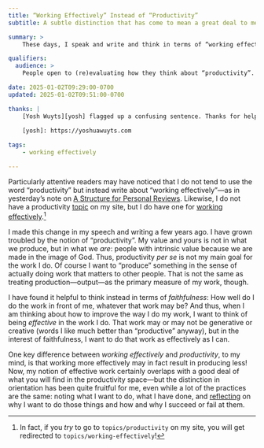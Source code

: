 ```yaml
---
title: “Working Effectively” Instead of “Productivity”
subtitle: A subtle distinction that has come to mean a great deal to me.

summary: >
    These days, I speak and write and think in terms of “working effectively” rather than “being productive”—a subtle shift in framing that matters a lot.

qualifiers:
  audience: >
    People open to (re)evaluating how they think about “productivity”. I expressly assume and reference a Christian view of things in this post, but you do not have to be a Christian to find it sensible, I think.

date: 2025-01-02T09:29:00-0700
updated: 2025-01-02T09:51:00-0700

thanks: |
    [Yosh Wuyts][yosh] flagged up a confusing sentence. Thanks for helping me fix it!
    
    [yosh]: https://yoshuawuyts.com

tags:
    - working effectively

---
```


Particularly attentive readers may have noticed that I do not tend to use the word “productivity” but instead write about “working effectively”—as in yesterday’s note on [A Structure for Personal Reviews][structure]. Likewise, I do not have a productivity [topic](https://v5.chriskrycho.com/topics/) on my site, but I do have one for [working effectively](https://v5.chriskrycho.com/topics/working-effectively/).[^redirect]

[structure]: https://v5.chriskrycho.com/notes/structure-for-personal-reviews/

I made this change in my speech and writing a few years ago. I have grown troubled by the notion of “productivity”. My value and yours is not in what we produce, but in what we *are*: people with intrinsic value because we are made in the image of God. Thus, productivity <i>per se</i> is not my main goal for the work I do. Of course I want to “produce” something in the sense of actually doing work that matters to other people. That is not the same as treating production—output—as the primary measure of my work, though.

I have found it helpful to think instead in terms of *faithfulness*: How well do I do the work in front of me, whatever that work may be? And thus, when I am thinking about how to improve the way I do my work, I want to think of being *effective* in the work I do. That work may or may not be generative or creative (words I like much better than “productive” anyway), but in the interest of faithfulness, I want to do that work as effectively as I can.

One key difference between *working effectively* and *productivity*, to my mind, is that working more effectively may in fact result in producing less! Now, my notion of effective work certainly overlaps with a good deal of what you will find in the productivity space—but the distinction in orientation has been quite fruitful for me, even while a lot of the practices are the same: noting what I want to do, what I have done, and [reflecting][structure] on why I want to do those things and how and why I succeed or fail at them.

[^redirect]: In fact, if you *try* to go to `topics/productivity` on my site, you will get redirected to `topics/working-effectively`!